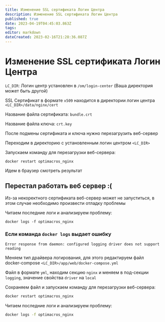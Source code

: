 ```yaml
---
title: Изменение SSL сертификата Логин Центра
description: Изменение SSL сертификата Логин Центра
published: true
date: 2023-04-19T04:45:03.863Z
tags: 
editor: markdown
dateCreated: 2023-02-16T21:28:36.087Z
---
```


# Изменение SSL сертификата Логин Центра

`LC_DIR`: Логин центр установлен в `/om/login-center` (Ваша директория может быть другой)

SSL Сертификат в формате `x509` находится в директории логин центра `<LC_DIR>/data/nginx/cert`

Название файла сертификата: `bundle.crt`

Название файла ключа: `crt.key`

После подмены сертификата и ключа нужно перезагрузить веб-сервер

Переходим в директорию с установленным логин центром `<LC_DIR>`

Запускаем команду для перезагрузки веб-сервера:
```
docker restart optimacros_nginx
```

Идем в браузер смотреть результат

## Перестал работать веб сервер :(

Из-за некоректного сертификата веб-сервер может не запуститься, 
в этом случае необходимо произвести отладку проблемы

Читаем последние логи и анализируем проблему:
```
docker logs -f optimacros_nginx
```

### Если команда `docker logs` выдает ошибку

```
Error response from daemon: configured logging driver does not support reading
```

Меняем тип драйвера логирования, для этого редактируем файл docker-compose `<LC_DIR>/app/web/docker-compose.yml`

Файл в формате `yml`, находим секцию `nginx` и меняем в под-секции `logging`, значение свойства `driver` на `local`

Сохраняем файл и запускаем команду для перезагрузки веб-сервера:
```bash
docker restart optimacros_nginx
```

Читаем последние логи и анализируем проблему:
```bash
docker logs -f optimacros_nginx
```